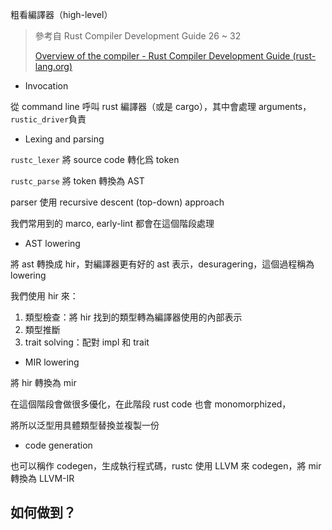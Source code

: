 粗看編譯器（high-level）

> 參考自 Rust Compiler Development Guide 26 ~ 32
>
> [Overview of the compiler - Rust Compiler Development Guide (rust-lang.org)](https://rustc-dev-guide.rust-lang.org/overview.html)

- Invocation

從 command line 呼叫 rust 編譯器（或是 cargo），其中會處理 arguments，`rustic_driver`負責

- Lexing and parsing

`rustc_lexer` 將 source code 轉化爲 token

`rustc_parse` 將 token 轉換為 AST

parser 使用 recursive descent (top-down) approach

我們常用到的 marco, early-lint 都會在這個階段處理

- AST lowering

將 ast 轉換成 hir，對編譯器更有好的 ast 表示，desuragering，這個過程稱為 lowering

我們使用 hir 來：

1. 類型檢查：將 hir 找到的類型轉為編譯器使用的內部表示
2. 類型推斷
3. trait solving：配對 impl 和 trait

- MIR lowering

將 hir 轉換為 mir

在這個階段會做很多優化，在此階段 rust code 也會 monomorphized，

將所以泛型用具體類型替換並複製一份

- code generation

也可以稱作 codegen，生成執行程式碼，rustc 使用 LLVM 來 codegen，將 mir 轉換為 LLVM-IR

## 如何做到？

